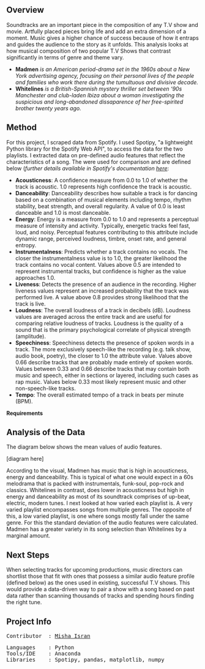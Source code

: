 **Overview**
---
Soundtracks are an important piece in the composition of any T.V show and movie. 
Artfully placed pieces bring life and add an extra dimension of a moment. Music gives a higher chance of success because of how it entraps and guides the audience to the story as it unfolds. This analysis looks at how musical composition of two popular T.V Shows that contrast significantly in terms of genre and theme vary.

- **Madmen** *is an American period-drama set in the 1960s about a New York advertising agency, focusing on their personal lives of the people and families who work there during the tumultuous and divisive decade.*
- **Whitelines** *is a British-Spannish mystery thriller 
set between ‘90s Manchester and club-laden Ibiza about a woman investigating the suspicious and long-abandoned dissaparence of her free-spirited brother twenty years ago.*

**Method**
---
For this project, I scraped data from Spotify. I used Spotipy, "a lightweight Python library for the Spotify Web API", to access the data for the two playlists. I extracted data on pre-defined audio features that reflect the characteristics of a song. The were used for comparison and are defined below (*further details available in Spotify's documentation [here](https://developer.spotify.com/documentation/web-api/reference/tracks/get-audio-features/)*: 

- **Acousticness**: A confidence measure from 0.0 to 1.0 of whether the track is acoustic. 
1.0 represents high confidence the track is acoustic. 
- **Danceability**: Danceability describes how suitable a track is for dancing based on a
combination of musical elements including tempo, rhythm stability, beat strength, and 
overall regularity. A value of 0.0 is least danceable and 1.0 is most danceable. 
- **Energy**: Energy is a measure from 0.0 to 1.0 and represents a perceptual measure of 
intensity and activity. Typically, energetic tracks feel fast, loud, and noisy. 
Perceptual features contributing to this attribute include dynamic range, perceived loudness,
timbre, onset rate, and general entropy.
- **Instrumentalness**: Predicts whether a track contains no vocals. The closer the 
instrumentalness value is to 1.0, the greater likelihood the track contains no vocal content. Values above 0.5 are intended to represent instrumental tracks, but confidence is higher as the value approaches 1.0. 
- **Liveness**: Detects the presence of an audience in the recording. Higher liveness values
represent an increased probability that the track was performed live. A value above 0.8 
provides strong likelihood that the track is live. 
- **Loudness**: The overall loudness of a track in decibels (dB). Loudness values are 
averaged across the entire track and are useful for comparing relative loudness of tracks.
Loudness is the quality of a sound that is the primary psychological correlate of physical
strength (amplitude).
- **Speechiness**:	Speechiness detects the presence of spoken words in a track. The more
exclusively speech-like the recording (e.g. talk show, audio book, poetry), the closer to
1.0 the attribute value. Values above 0.66 describe tracks that are probably made entirely 
of spoken words. Values between 0.33 and 0.66 describe tracks that may contain both music 
and speech, either in sections or layered, including such cases as rap music. Values below
0.33 most likely represent music and other non-speech-like tracks. 
- **Tempo**: The overall estimated tempo of a track in beats per minute (BPM). 

**Requirements**


**Analysis of the Data**
---
The diagram below shows the mean values of audio features. 

[diagram here]

According to the visual, Madmen has music that is high in acousticness, energy and danceability. This is typical of what one would expect in a 60s melodrama that is packed with instrumentals, funk-soul, pop-rock and classics. Whitelines in contrast, does lower in acousticness but high in energy and danceability as most of its soundtrack comprises of up-beat, electric, modern tunes. I next looked at how varied each playlist is. A very varied playlist encompasses songs from multiple genres. The opposite of this, a low varied playlist, is one where songs mostly fall under the same genre. For this the standard deviation of the audio features were calculated. Madmen has a greater variety in its song selection than Whitelines by a marginal amount.

**Next Steps**
---
When selecting tracks for upcoming productions, music directors can shortlist those that fit with ones that possess a similar audio feature profile (defined below) as the ones used in existing, successful T.V shows. This would provide a data-driven way to pair a show with a song based on past data rather than scanning thousands of tracks and spending hours finding the right tune. 

**Project Info**
---
<pre>
Contributor  : <a href=https://github.com/Al-Cap>Misha Isran</a>
</pre>

<pre>
Languages    : Python
Tools/IDE    : Anaconda
Libraries    : Spotipy, pandas, matplotlib, numpy
</pre>
